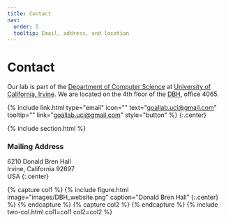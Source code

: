 ```yaml
---
title: Contact
nav:
  order: 5
  tooltip: Email, address, and location
---
```


# <i class="fas fa-envelope"></i>Contact

Our lab is part of the [Department of Computer Science](https://www.cs.uci.edu/) at [University of California, Irvine](https://uci.edu/). We are located on the 4th floor of the [DBH](https://classrooms.uci.edu/classrooms/dbh/), office 4065.

{%
  include link.html
  type="email"
  icon=""
  text="goallab.uci@gmail.com"
  tooltip=""
  link="goallab.uci@gmail.com"
  style="button"
%}
{:.center}

{% include section.html %}

### <i class="fas fa-mail-bulk"></i>Mailing Address

 6210 Donald Bren Hall <br>
Irvine, California 92697  <br>
USA
{:.center}

{% capture col1 %}
{%
  include figure.html
  image="images/DBH_website.png"
  caption="Donald Bren Hall"
  {:.center}
%}
{% endcapture %}
{% capture col2 %}
{% endcapture %}
{% include two-col.html col1=col1 col2=col2 %}

